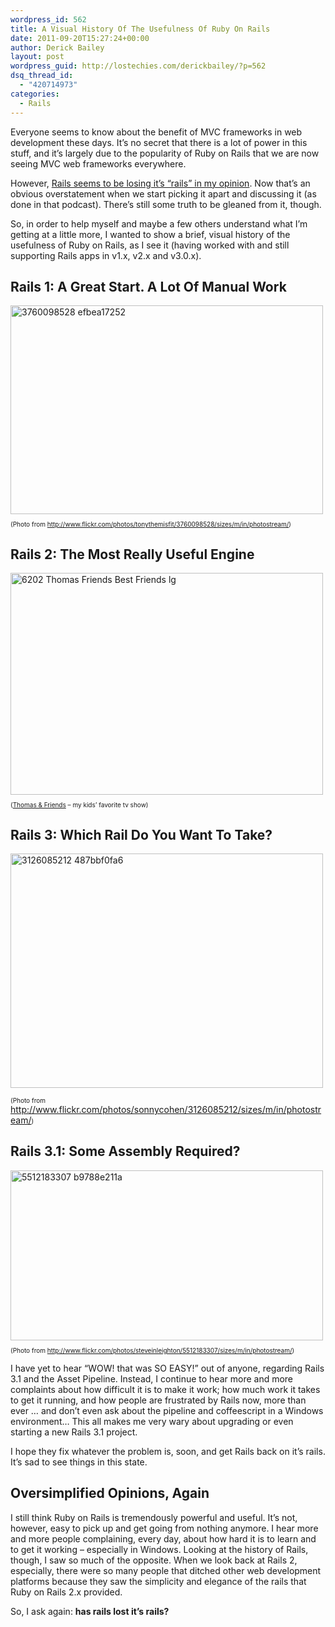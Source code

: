 ```yaml
---
wordpress_id: 562
title: A Visual History Of The Usefulness Of Ruby On Rails
date: 2011-09-20T15:27:24+00:00
author: Derick Bailey
layout: post
wordpress_guid: http://lostechies.com/derickbailey/?p=562
dsq_thread_id:
  - "420714973"
categories:
  - Rails
---
```

Everyone seems to know about the benefit of MVC frameworks in web development these days. It&#8217;s no secret that there is a lot of power in this stuff, and it&#8217;s largely due to the popularity of Ruby on Rails that we are now seeing MVC web frameworks everywhere.

However, [Rails seems to be losing it&#8217;s &#8220;rails&#8221; in my opinion](http://codertalkshow.com/home/2011/9/7/episode-5-blogging-motivations-slow-rails-tests-conference-s.html). Now that&#8217;s an obvious overstatement when we start picking it apart and discussing it (as done in that podcast). There&#8217;s still some truth to be gleaned from it, though.

So, in order to help myself and maybe a few others understand what I&#8217;m getting at a little more, I wanted to show a brief, visual history of the usefulness of Ruby on Rails, as I see it (having worked with and still supporting Rails apps in v1.x, v2.x and v3.0.x).

## Rails 1: A Great Start. A Lot Of Manual Work

<img style="border: 0px initial initial;" title="3760098528_efbea17252.jpg" src="http://lostechies.com/derickbailey/files/2011/09/3760098528_efbea17252.jpg" border="0" alt="3760098528 efbea17252" width="500" height="334" />

<p style="font-size: 10px;">
  (Photo from <a href="http://www.flickr.com/photos/tonythemisfit/3760098528/sizes/m/in/photostream/">http://www.flickr.com/photos/tonythemisfit/3760098528/sizes/m/in/photostream/</a>)
</p>

## Rails 2: The Most Really Useful Engine

<img title="6202_Thomas_&_Friends_Best_Friends_lg.jpg" src="http://lostechies.com/derickbailey/files/2011/09/6202_Thomas__Friends_Best_Friends_lg.jpg" border="0" alt="6202 Thomas Friends Best Friends lg" width="500" height="355" />

<p style="font-size: 10px;">
  (<a href="http://www.thomasandfriends.com/usa/Thomas.mvc/Home">Thomas & Friends</a> &#8211; my kids&#8217; favorite tv show)
</p>

## Rails 3: Which Rail Do You Want To Take?

<img title="3126085212_487bbf0fa6.jpg" src="http://lostechies.com/derickbailey/files/2011/09/3126085212_487bbf0fa6.jpg" border="0" alt="3126085212 487bbf0fa6" width="500" height="375" />

<span style="font-size: 10px;">(Photo from </span><a style="font-size: 10px;" href="http://www.flickr.com/photos/sonnycohen/3126085212/sizes/m/in/photostream/">http://www.flickr.com/photos/sonnycohen/3126085212/sizes/m/in/photostream/</a><span style="font-size: 10px;">)</span>

## Rails 3.1: Some Assembly Required?

<img title="5512183307_b9788e211a.jpg" src="http://lostechies.com/derickbailey/files/2011/09/5512183307_b9788e211a.jpg" border="0" alt="5512183307 b9788e211a" width="500" height="272" />

<p style="font-size: 10px;">
  (Photo from <a href="http://www.flickr.com/photos/steveinleighton/5512183307/sizes/m/in/photostream/">http://www.flickr.com/photos/steveinleighton/5512183307/sizes/m/in/photostream/</a>)
</p>

I have yet to hear &#8220;WOW! that was SO EASY!&#8221; out of anyone, regarding Rails 3.1 and the Asset Pipeline. Instead, I continue to hear more and more complaints about how difficult it is to make it work; how much work it takes to get it running, and how people are frustrated by Rails now, more than ever … and don&#8217;t even ask about the pipeline and coffeescript in a Windows environment… This all makes me very wary about upgrading or even starting a new Rails 3.1 project.

I hope they fix whatever the problem is, soon, and get Rails back on it&#8217;s rails. It&#8217;s sad to see things in this state.

## Oversimplified Opinions, Again

I still think Ruby on Rails is tremendously powerful and useful. It&#8217;s not, however, easy to pick up and get going from nothing anymore. I hear more and more people complaining, every day, about how hard it is to learn and to get it working &#8211; especially in Windows. Looking at the history of Rails, though, I saw so much of the opposite. When we look back at Rails 2, especially, there were so many people that ditched other web development platforms because they saw the simplicity and elegance of the rails that Ruby on Rails 2.x provided.

So, I ask again: **has rails lost it&#8217;s rails?**